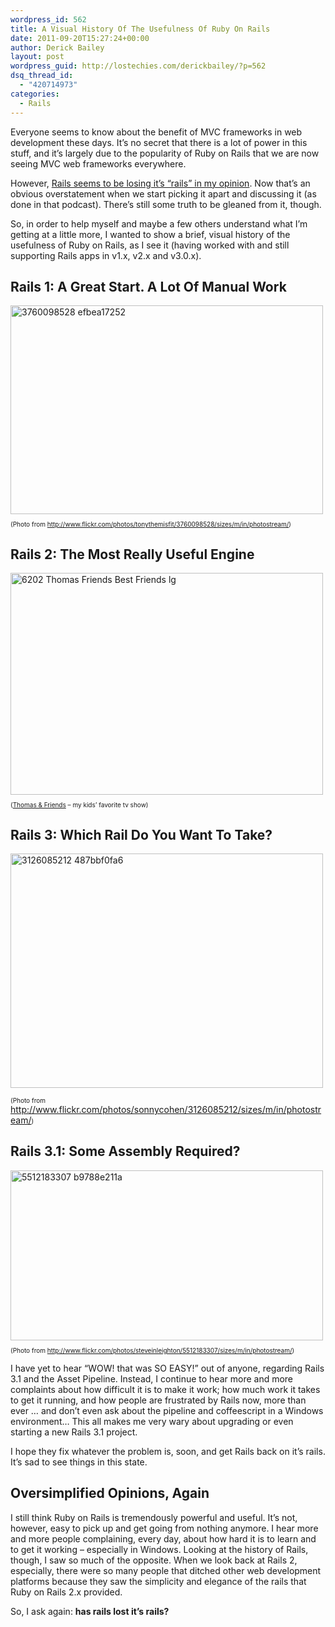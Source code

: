 ```yaml
---
wordpress_id: 562
title: A Visual History Of The Usefulness Of Ruby On Rails
date: 2011-09-20T15:27:24+00:00
author: Derick Bailey
layout: post
wordpress_guid: http://lostechies.com/derickbailey/?p=562
dsq_thread_id:
  - "420714973"
categories:
  - Rails
---
```

Everyone seems to know about the benefit of MVC frameworks in web development these days. It&#8217;s no secret that there is a lot of power in this stuff, and it&#8217;s largely due to the popularity of Ruby on Rails that we are now seeing MVC web frameworks everywhere.

However, [Rails seems to be losing it&#8217;s &#8220;rails&#8221; in my opinion](http://codertalkshow.com/home/2011/9/7/episode-5-blogging-motivations-slow-rails-tests-conference-s.html). Now that&#8217;s an obvious overstatement when we start picking it apart and discussing it (as done in that podcast). There&#8217;s still some truth to be gleaned from it, though.

So, in order to help myself and maybe a few others understand what I&#8217;m getting at a little more, I wanted to show a brief, visual history of the usefulness of Ruby on Rails, as I see it (having worked with and still supporting Rails apps in v1.x, v2.x and v3.0.x).

## Rails 1: A Great Start. A Lot Of Manual Work

<img style="border: 0px initial initial;" title="3760098528_efbea17252.jpg" src="http://lostechies.com/derickbailey/files/2011/09/3760098528_efbea17252.jpg" border="0" alt="3760098528 efbea17252" width="500" height="334" />

<p style="font-size: 10px;">
  (Photo from <a href="http://www.flickr.com/photos/tonythemisfit/3760098528/sizes/m/in/photostream/">http://www.flickr.com/photos/tonythemisfit/3760098528/sizes/m/in/photostream/</a>)
</p>

## Rails 2: The Most Really Useful Engine

<img title="6202_Thomas_&_Friends_Best_Friends_lg.jpg" src="http://lostechies.com/derickbailey/files/2011/09/6202_Thomas__Friends_Best_Friends_lg.jpg" border="0" alt="6202 Thomas Friends Best Friends lg" width="500" height="355" />

<p style="font-size: 10px;">
  (<a href="http://www.thomasandfriends.com/usa/Thomas.mvc/Home">Thomas & Friends</a> &#8211; my kids&#8217; favorite tv show)
</p>

## Rails 3: Which Rail Do You Want To Take?

<img title="3126085212_487bbf0fa6.jpg" src="http://lostechies.com/derickbailey/files/2011/09/3126085212_487bbf0fa6.jpg" border="0" alt="3126085212 487bbf0fa6" width="500" height="375" />

<span style="font-size: 10px;">(Photo from </span><a style="font-size: 10px;" href="http://www.flickr.com/photos/sonnycohen/3126085212/sizes/m/in/photostream/">http://www.flickr.com/photos/sonnycohen/3126085212/sizes/m/in/photostream/</a><span style="font-size: 10px;">)</span>

## Rails 3.1: Some Assembly Required?

<img title="5512183307_b9788e211a.jpg" src="http://lostechies.com/derickbailey/files/2011/09/5512183307_b9788e211a.jpg" border="0" alt="5512183307 b9788e211a" width="500" height="272" />

<p style="font-size: 10px;">
  (Photo from <a href="http://www.flickr.com/photos/steveinleighton/5512183307/sizes/m/in/photostream/">http://www.flickr.com/photos/steveinleighton/5512183307/sizes/m/in/photostream/</a>)
</p>

I have yet to hear &#8220;WOW! that was SO EASY!&#8221; out of anyone, regarding Rails 3.1 and the Asset Pipeline. Instead, I continue to hear more and more complaints about how difficult it is to make it work; how much work it takes to get it running, and how people are frustrated by Rails now, more than ever … and don&#8217;t even ask about the pipeline and coffeescript in a Windows environment… This all makes me very wary about upgrading or even starting a new Rails 3.1 project.

I hope they fix whatever the problem is, soon, and get Rails back on it&#8217;s rails. It&#8217;s sad to see things in this state.

## Oversimplified Opinions, Again

I still think Ruby on Rails is tremendously powerful and useful. It&#8217;s not, however, easy to pick up and get going from nothing anymore. I hear more and more people complaining, every day, about how hard it is to learn and to get it working &#8211; especially in Windows. Looking at the history of Rails, though, I saw so much of the opposite. When we look back at Rails 2, especially, there were so many people that ditched other web development platforms because they saw the simplicity and elegance of the rails that Ruby on Rails 2.x provided.

So, I ask again: **has rails lost it&#8217;s rails?**